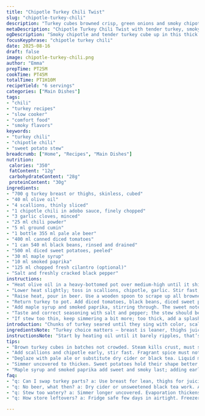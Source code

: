 ```yaml
---
title: "Chipotle Turkey Chili Twist"
slug: "chipotle-turkey-chili"
description: "Turkey cubes browned crisp, green onions and smoky chipotle start the base. Garlic and spices toast briefly, unleashing sharp aroma. Beer deglazes, adds depth and a bitter edge. Swap butternut for sweet potatoes, melasse for maple syrup. Cocoa replaced by smoked paprika for warmth and depth. Black beans remain, rich texture and earthiness. Chili simmers with sweet root veg until tender, thickened, flavors melded. Finish with fresh cilantro, zingy balance. Adjust salt as needed. Visual cues spot doneness: tender veg, thick stew clings to spoon, aromas deepened."
metaDescription: "Chipotle Turkey Chili Twist with tender turkey, smoky chipotle, sweet potatoes, and fresh cilantro. Layers of flavor build slow; simmer till thick and rich."
ogDescription: "Smoky chipotle and tender turkey cube up in this thick chili with sweet potatoes and cilantro. Simmer slow, watch texture, adjust salt last."
focusKeyphrase: "chipotle turkey chili"
date: 2025-08-16
draft: false
image: chipotle-turkey-chili.png
author: "Emma"
prepTime: PT25M
cookTime: PT45M
totalTime: PT1H10M
recipeYield: "6 servings"
categories: ["Main Dishes"]
tags:
- "chili"
- "turkey recipes"
- "slow cooker"
- "comfort food"
- "smoky flavors"
keywords:
- "turkey chili"
- "chipotle chili"
- "sweet potato stew"
breadcrumb: ["Home", "Recipes", "Main Dishes"]
nutrition: 
 calories: "350"
 fatContent: "12g"
 carbohydrateContent: "28g"
 proteinContent: "30g"
ingredients:
- "700 g turkey breast or thighs, skinless, cubed"
- "40 ml olive oil"
- "4 scallions, thinly sliced"
- "1 chipotle chili in adobo sauce, finely chopped"
- "3 garlic cloves, minced"
- "25 ml chili powder"
- "5 ml ground cumin"
- "1 bottle 355 ml pale ale beer"
- "400 ml canned diced tomatoes"
- "1 can 540 ml black beans, rinsed and drained"
- "500 ml diced sweet potatoes, peeled"
- "30 ml maple syrup"
- "10 ml smoked paprika"
- "125 ml chopped fresh cilantro (optional)"
- "Salt and freshly cracked black pepper"
instructions:
- "Heat olive oil in a heavy-bottomed pot over medium-high until it shimmers. Add turkey cubes in batches — do not crowd, you want a brown crust, not steam. Season lightly with salt and pepper. Once browned, remove and set aside."
- "Lower heat slightly; toss in scallions, chipotle, garlic. Stir fast, just about 2 minutes. You want onions softened, spices fragrant but no burning. The sizzle and spicy scent signal the right moment."
- "Raise heat, pour in beer. Use a wooden spoon to scrape up all browned bits stuck to pot — that’s flavor gold. Let beer bubble up and reduce by a third, around 5 minutes; aroma deepens, hint of bitterness emerges."
- "Return turkey to pot. Add diced tomatoes, black beans, diced sweet potatoes. Stir to combine, bring to a vigorous simmer. Reduce heat to maintain a gentle bubble; uncovered to let moisture escape and sauce thicken."
- "Add maple syrup and smoked paprika, stirring through. The sweet notes balance the heat and bitterness. Simmer for about 40 minutes, until sweet potatoes are tender enough to pierce easily with a fork and stew thickened, clinging to spoon."
- "Taste and correct seasoning with salt and pepper; the stew should be rich, slightly smoky, with a hint of sweet heat. Throw in fresh cilantro just before serving if you like that bright herbal kick."
- "If stew too thin, keep simmering a bit more; too thick, add a splash of water or broth. You’ll feel when it’s right. Cooking times are guides; texture and aroma tell the story."
introduction: "Chunks of turkey seared until they sing with color, scallions and smoky chipotle kickstart things, filling the kitchen with heat and tang. Garlic and spices toast briefly, unlocking layers beneath the smoke before the beer arrives—bubbles burst, lugging up browned bits, adding bitter complexity. Sweet potatoes swap in for butternut, softer texture, natural sweetness that cuts the chili powder’s punch. Maple syrup replaces molasses, lending a subtle sweetness without overpowering. Smoked paprika adds deep warmth instead of bitter cocoa. Simmer long enough till veggies melt into broth-tinted sauce, thick and rich, clinging to each spoonful. Fresh cilantro stirred in at the end brightens, a sharp contrast to smoky depths. Adjust salt cautiously. Visual and tactile cues—tender roots, thick stew, aromas rising—guide timing better than clocks. The kitchen hums, flavors layer, intensity builds. No jumble of seasons, just one pot telling a story."
ingredientsNote: "Turkey choice matters — breast is leaner, thighs juicier and less prone to drying if you watch heat. Oil amount keeps browning efficient without frying. Scallions must be fresh, their green edges fragile, so slice thin and watch their color change. Chipotle can vary wildly in heat; taste before chopping; use less if you don’t want your tongue scorched. Garlic confuses some: add early for mellow garlic tone, late for sharper bite. Chili powder quality changes everything — check ingredients; some brands overpower. Pale ale used for its bitterness and malty notes; if no beer on hand, dry cider or unsweetened black tea can substitute but adjust sweetness carefully. Sweet potatoes hold shape better than butternut when steaming, resisting mush. Maple syrup is a gentler sweetener than molasses and easier to find. Smoked paprika adds warmth and expected smoky hint, without bitterness cocoa occasionally brings. Cilantro optional but recommended for fresh contrast — omit if not a fan or allergic."
instructionsNote: "Start by heating oil until it barely ripples, that’s your signal for browning. Don’t crowd meat – gives steam, toughens turkey. Browning builds layers—the Maillard reaction you want for flavor depth. Scallions and chipotle go in next; watch seconds ticking off or spices scorch, bitterness lurks. Garlic’s timing tricky, add early together with spices for mellow mellowness. Deglazing with beer — never skip; those stuck bits hold flavor crumbs from seared meat. Let it reduce enough to lose some raw beer edge but not dry out. Return turkey, then add remaining ingredients in this order, ensures layers hydrate evenly. Simmer uncovered for evaporation. The thickening and softening of root veggies gives textural clues; poke for softness not mushiness. Maple syrup and smoked paprika stir-in last to prevent burning or bitterness. Final taste adjustment crucial—can shift dramatically after simmering. Cilantro goes at the very end to keep fresh, avoid bitter green notes. Trust your nose and spoon; if stew smells burnt or looks watery, adjust heat or add broth. Don’t rush simmer — low and slow lets flavors marry. Patience pays here, a deeper chili emerges with practice."
tips:
- "Brown turkey cubes in batches not crowded. Steam kills crust, must see sizzle. Brown bits stuck to pot? Keep them, flavor anchors. Use wooden spoon to scrape, timing right when oil barely ripples. Adjust heat so meat browns without burning; skinless meat dries fast."
- "Add scallions and chipotle early, stir fast. Fragrant spice must not scorch or bitterness spikes. Garlic goes with spices; toss too late means harsh bite, too soon means mellow mellow flavor. Keep stirring near 2 min mark. Watch aroma changes for cues on step completion."
- "Deglaze with pale ale or substitute dry cider or black tea. Liquid must bubble, reduce by a third. Too long kills moisture, too short leaves raw edge. Low simmer after deglazing pulls flavors up from stuck bits, bitterness adds depth but overdo it and stew turns sharp."
- "Simmer uncovered to thicken. Sweet potatoes hold their shape better than butternut but softens with about 40 minutes simmering. Piercing with fork checks tenderness, no mush. If stew too thin, simmer longer or add less liquid. Too thick? Add splash of broth or water. Texture guides timing more than clock."
- "Maple syrup and smoked paprika add sweet and smoky last; adding early risks burnt or lost flavors. Stirs hold balance between heat and bitterness. Final cilantro goes in right before serving, fresh green hit. Adjust salt last. Taste changes after simmer; steady layers build, keep tasting."
faq:
- "q: Can I swap turkey parts? a: Use breast for lean, thighs for juicier. Watch heat more with breast, dries faster. Different texture but works fine. I sometimes mix both."
- "q: No beer, what then? a: Dry cider or unsweetened black tea work. Adjust sweetness since beer bitterness missing. I’ve used black tea when no alcohol. Flavor shifts but still good base."
- "q: Stew too watery? a: Simmer longer uncovered. Evaporation thickens stew over time. If impatient, add mashed sweet potato or less liquid next time. Thickener like cornstarch is last resort, changes texture."
- "q: How store leftovers? a: Fridge safe few days in airtight. Freezer works well but texture softens more. Thaw slow in fridge overnight, reheat gently. Add fresh cilantro after reheating for bright notes lost during storage."

---
```

